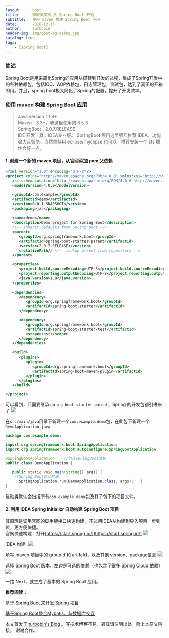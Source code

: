 ```yaml
---
layout:     post
title:      微服务架构-从 Spring Boot 开始
subtitle:   使用 maven 构建 Spring Boot 应用
date:       2018-12-15
author:     turbobin
header-img: img/post-bg-debug.jpg
catalog: true
tags:
    - [spring boot]
---
```


### 简述
Spring Boot是用来简化Spring的应用从搭建到开发的过程，集成了Spring开发中的各种依赖包，包括IOC、AOP依赖包，日志管理包，测试包，达到了真正的开箱即用。并且，spring boot极大简化了Spring的配置，提升了开发效率。

### 使用 maven 构建 Spring Boot 应用
>Java version：1.8+  
Maven：3.3+，我这里使用的 3.5.3  
SpringBoot：2.0.7.RELEASE  
IDE 开发工具：IDEA专业版。	SpringBoot 项目这里强烈推荐 IDEA，功能强大且智能。当然坚持用 eclipse/myclipse 也可以，推荐安装一个 sts 插件会好一点。

#### 1. 创建一个新的 maven 项目，从官网添加 pom 父依赖

```xml
<?xml version="1.0" encoding="UTF-8"?>
<project xmlns="http://maven.apache.org/POM/4.0.0" xmlns:xsi="http://www.w3.org/2001/XMLSchema-instance"
   xsi:schemaLocation="http://maven.apache.org/POM/4.0.0 http://maven.apache.org/xsd/maven-4.0.0.xsd">
   <modelVersion>4.0.0</modelVersion>

   <groupId>com.example</groupId>
   <artifactId>demo</artifactId>
   <version>0.0.1-SNAPSHOT</version>
   <packaging>jar</packaging>

   <name>demo</name>
   <description>Demo project for Spring Boot</description>
   <!-- Inherit defaults from Spring Boot -->
   <parent>
      <groupId>org.springframework.boot</groupId>
      <artifactId>spring-boot-starter-parent</artifactId>
      <version>2.0.7.RELEASE</version>
      <relativePath/> <!-- lookup parent from repository -->
   </parent>

   <properties>
      <project.build.sourceEncoding>UTF-8</project.build.sourceEncoding>
      <project.reporting.outputEncoding>UTF-8</project.reporting.outputEncoding>
      <java.version>1.8</java.version>
   </properties>

   <dependencies>
      <dependency>
         <groupId>org.springframework.boot</groupId>
         <artifactId>spring-boot-starter</artifactId>
      </dependency>

      <dependency>
         <groupId>org.springframework.boot</groupId>
         <artifactId>spring-boot-starter-test</artifactId>
         <scope>test</scope>
      </dependency>
   </dependencies>

   <build>
      <plugins>
         <plugin>
            <groupId>org.springframework.boot</groupId>
            <artifactId>spring-boot-maven-plugin</artifactId>
         </plugin>
      </plugins>
   </build>

</project>

```
可以看到，只需要继承`spring-boot-starter-parent`，Spring 的开发包都引进来了
![]({{site.url}}/img/java/springboot-01.png)

在`src/main/java`目录下新建一个`com.example.demo`包，在此包下新建一个`DemoApplication.java`

```java
package com.example.demo;

import org.springframework.boot.SpringApplication;
import org.springframework.boot.autoconfigure.SpringBootApplication;

@SpringBootApplication    //引入SpringBoot注解
public class DemoApplication {

   public static void main(String[] args) {
	//Spring Boot启动方法
      SpringApplication.run(DemoApplication.class, args);   }
}

```
启动类默认会扫描所有`com.example.demo`包及其子包下的项目文件。

#### 2.	利用 IDEA Spring Initializr 自动构建 Spring Boot 项目
其原理是调用官网的脚手架接口快速构建，不过用IDEA从构建到导入项目一步到位，更方便快捷。  
官网快速构建：打开[https://start.spring.io/](https://start.spring.io/)
![]({{site.url}}/img/java/springboot-02.png)

IDEA 构建:
![]({{site.url}}/img/java/springboot-03.png)

填写 maven 项目中的 groupId 和 artifaId，以及其他 version、package信息
![]({{site.url}}/img/java/springboot-04.png)

选择 Spring Boot 版本，左边是可选的依赖（也包含了很多 Spring Cloud 依赖）
![]({{site.url}}/img/java/springboot-05.png)

一路 Next，就生成了基本的 Spring Boot 应用。



**推荐阅读：**

[基于 Spring Boot 来开发 Spring 项目]({{site.url}}/2018/12/16/spring-with-springboot/)

[基于Spring Boot整合Mybatis，与数据库交互]({{site.url}}/2018/12/17/springboot-with-mybatis/)



本文首发于 [turbobin's Blog](https://turbobin.github.io/) 。写技术博客不易，转载请注明出处，附上本原文链接， 谢谢合作。